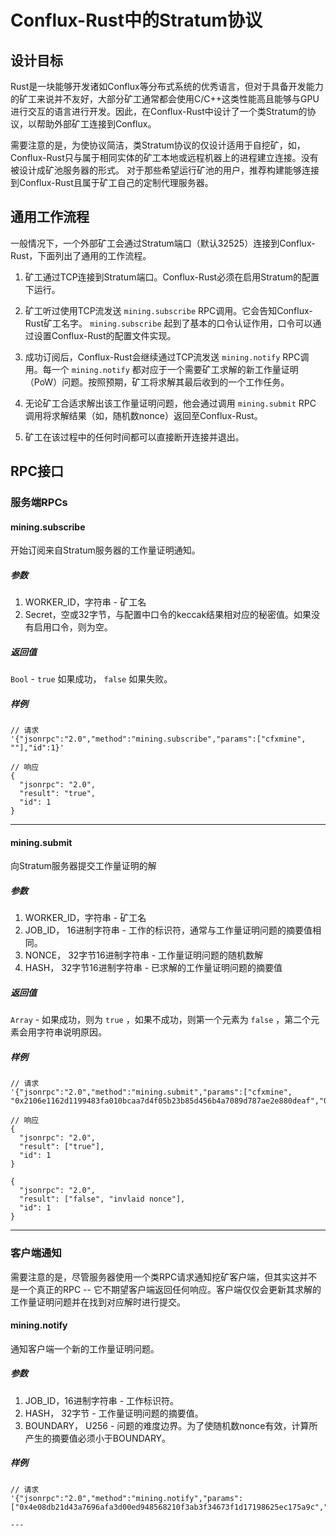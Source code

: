 # Conflux-Rust中的Stratum协议

## 设计目标

Rust是一块能够开发诸如Conflux等分布式系统的优秀语言，但对于具备开发能力的矿工来说并不友好，大部分矿工通常都会使用C/C++这类性能高且能够与GPU进行交互的语言进行开发。因此，在Conflux-Rust中设计了一个类Stratum的协议，以帮助外部矿工连接到Conflux。

需要注意的是，为使协议简洁，类Stratum协议的仅设计适用于自挖矿，如，Conflux-Rust只与属于相同实体的矿工本地或远程机器上的进程建立连接。没有被设计成矿池服务器的形式。 对于那些希望运行矿池的用户，推荐构建能够连接到Conflux-Rust且属于矿工自己的定制代理服务器。

## 通用工作流程

一般情况下，一个外部矿工会通过Stratum端口（默认32525）连接到Conflux-Rust，下面列出了通用的工作流程。

1. 矿工通过TCP连接到Stratum端口。Conflux-Rust必须在启用Stratum的配置下运行。

2. 矿工听过使用TCP流发送 `mining.subscribe` RPC调用。它会告知Conflux-Rust矿工名字。 `mining.subscribe` 起到了基本的口令认证作用，口令可以通过设置Conflux-Rust的配置文件实现。

3. 成功订阅后，Conflux-Rust会继续通过TCP流发送 `mining.notify` RPC调用。每一个 `mining.notify` 都对应于一个需要矿工求解的新工作量证明（PoW）问题。按照预期，矿工将求解其最后收到的一个工作任务。

4. 无论矿工合适求解出该工作量证明问题，他会通过调用 `mining.submit` RPC 调用将求解结果（如，随机数nonce）返回至Conflux-Rust。

5. 矿工在该过程中的任何时间都可以直接断开连接并退出。

## RPC接口

### 服务端RPCs

#### mining.subscribe
开始订阅来自Stratum服务器的工作量证明通知。

##### 参数
 1. WORKER_ID，字符串 - 矿工名
 2. Secret，空或32字节，与配置中口令的keccak结果相对应的秘密值。如果没有启用口令，则为空。

##### 返回值
`Bool` - `true` 如果成功， `false` 如果失败。

##### 样例
```
// 请求
'{"jsonrpc":"2.0","method":"mining.subscribe","params":["cfxmine", ""],"id":1}'

// 响应
{
  "jsonrpc": "2.0",
  "result": "true",
  "id": 1
}
```
---

#### mining.submit
向Stratum服务器提交工作量证明的解

##### 参数
 1. WORKER_ID，字符串 - 矿工名
 2. JOB_ID， 16进制字符串 - 工作的标识符，通常与工作量证明问题的摘要值相同。
 3. NONCE， 32字节16进制字符串 - 工作量证明问题的随机数解
 4. HASH， 32字节16进制字符串 - 已求解的工作量证明问题的摘要值

##### 返回值
`Array` - 如果成功，则为 `true` ，如果不成功，则第一个元素为 `false` ，第二个元素会用字符串说明原因。

##### 样例
```
// 请求
'{"jsonrpc":"2.0","method":"mining.submit","params":["cfxmine", "0x2106e1162d1199483fa010bcaa7d4f05b23b85d456b4a7089d787ae2e880deaf","0x21b49d385865819a171ed8cd9d9f80acc468e501f3486d3600000000000c786c","0x2106e1162d1199483fa010bcaa7d4f05b23b85d456b4a7089d787ae2e880deaf"],"id":1}'

// 响应
{
  "jsonrpc": "2.0",
  "result": ["true"],
  "id": 1
}

{
  "jsonrpc": "2.0",
  "result": ["false", "invlaid nonce"],
  "id": 1
}
```
---

### 客户端通知

需要注意的是，尽管服务器使用一个类RPC请求通知挖矿客户端，但其实这并不是一个真正的RPC -- 它不期望客户端返回任何响应。客户端仅仅会更新其求解的工作量证明问题并在找到对应解时进行提交。

#### mining.notify
通知客户端一个新的工作量证明问题。

##### 参数
 1. JOB_ID，16进制字符串 - 工作标识符。
 2. HASH， 32字节 - 工作量证明问题的摘要值。
 3. BOUNDARY， U256 - 问题的难度边界。为了使随机数nonce有效，计算所产生的摘要值必须小于BOUNDARY。

##### 样例
```
// 请求
'{"jsonrpc":"2.0","method":"mining.notify","params":["0x4e08db21d43a7696afa3d00ed948568210f3ab3f34673f1d17198625ec175a9c","0x4e08db21d43a7696afa3d00ed948568210f3ab3f34673f1d17198625ec175a9c","0x1a4e3422948568210f3ab3f34673f1d17198625ec175a9c"],"id":3}'

---


